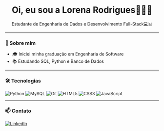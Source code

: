 <h1 align="center">Oi, eu sou a Lorena Rodrigues👩🏼‍💻</h1>

<p align="center">
Estudante de Engenharia de Dados e Desenvolvimento Full-Stack💻📊
</p>

---

### 👾 Sobre mim

- 🎓 Iniciei minha graduação em Engenharia de Software
- 📚 Estudando SQL, Python e Banco de Dados


---

### 🛠️ Tecnologias 

![Python](https://img.shields.io/badge/-Python-333333?style=flat&logo=python)
![MySQL](https://img.shields.io/badge/-MySQL-333333?style=flat&logo=mysql)
![Git](https://img.shields.io/badge/-Git-333333?style=flat&logo=git)
![HTML5](https://img.shields.io/badge/-HTML5-333333?style=flat&logo=html5)
![CSS3](https://img.shields.io/badge/-CSS3-333333?style=flat&logo=css3&logoColor=1572B6)
![JavaScript](https://img.shields.io/badge/-JavaScript-333333?style=flat&logo=javascript)


---

### 📫 Contato

[![LinkedIn](https://img.shields.io/badge/-LinkedIn-0A66C2?style=flat&logo=linkedin&logoColor=white)](https://www.linkedin.com/in/lorenakesily)

